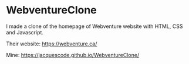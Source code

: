 # WebventureClone

 I made a clone of the homepage of Webventure website with HTML, CSS and Javascript.
 
 Their website: https://webventure.ca/
 
 Mine: https://jacquescode.github.io/WebventureClone/
